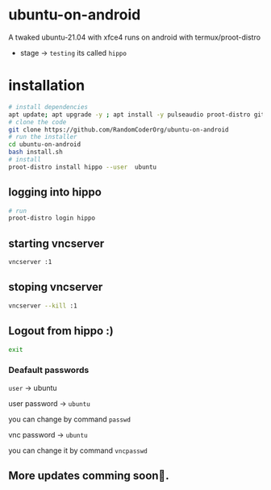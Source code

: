 # ubuntu-on-android
A twaked ubuntu-21.04 with xfce4 runs on android with termux/proot-distro
- stage -> `testing`
its called `hippo`

# installation
```bash
# install dependencies
apt update; apt upgrade -y ; apt install -y pulseaudio proot-distro git -y
# clone the code
git clone https://github.com/RandomCoderOrg/ubuntu-on-android
# run the installer
cd ubuntu-on-android
bash install.sh
# install
proot-distro install hippo --user  ubuntu
```
## logging into hippo
```bash
# run
proot-distro login hippo
```
## starting vncserver
```bash
vncserver :1
```
## stoping vncserver
```bash
vncserver --kill :1
```
## Logout from hippo :)
```bash
exit
```
### Deafault passwords
`user` -> ubuntu



user password -> `ubuntu`


you can change by command `passwd`


vnc password -> `ubuntu`


you can change it by command `vncpasswd`


## More updates comming soon👊.
